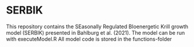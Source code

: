 # SERBIK
This repository contains the SEasonally Regulated BIoenergetic Krill growth model (SERBIK) presented in Bahlburg et al. (2021).
The model can be run with executeModel.R
All model code is stored in the functions-folder
